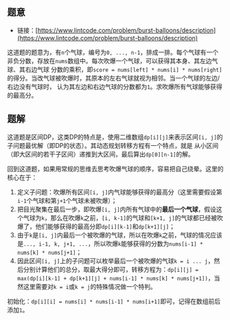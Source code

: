 ## 题意

- 链接：[https://www.lintcode.com/problem/burst-balloons/description](https://www.lintcode.com/problem/burst-balloons/description)

这道题的题意为，有`n`个气球，编号为`0, ..., n-1`，排成一排。每个气球有一个非负分数，存放在`nums`数组中。每次吹爆一个气球，可以获得其本身、其左边气球、其右边气球
分数的乘积，即`score = nums[left] * nums[i] * nums[right]`的得分。当改气球被吹爆时，其原本的左右气球就视为相邻。当一个气球的左边/右边没有气球时，
认为其左边和右边气球的分数都为`1`。求吹爆所有气球能够获得的最高分。

## 题解

这道题是区间DP，这类DP的特点是，使用二维数组`dp[i][j]`来表示区间`[i, j]`的子问题最优解（即DP的状态）。其动态规划转移方程有一个特点，就是
从小区间（即大区间的若干子区间）递推到大区间，最后算出`dp[0][n-1]`的解。

回到这道题，如果用常规的思维去思考吹爆气球的顺序，容易把自己绕晕。这里的核心在于：
1. 定义子问题：吹爆所有区间`[i, j]`内气球能够获得的最高分（这里需要假设第`i-1`个气球和第`j+1`个气球未被吹爆）；
2. 把目光聚集在最后一步，即吹爆`[i, j]`内所有气球中的**最后一个气球**，假设这个气球为`k`，那么在吹爆`k`之前，`[i, k-1]`的气球和`[k+1, j]`的气球都已经被吹爆了，他们能够获得的最高分即`dp[i][k-1]`和`dp[k+1][j]`；
3. 由于`k`是`[i, j]`内最后一个被吹爆的气球，所以在吹爆`k`之前，气球的情况应该是`..., i-1, k, j+1, ...`，所以吹爆`k`能够获得的分数为`nums[i-1] * nums[k] * nums[j+1]`；
4. 因此区间`[i, j]`上的子问题可以枚举最后一个被吹爆的气球`k = i ... j`，然后分别计算他们的总分，取最大得分即可，转移方程为：`dp[i][j] = max(dp[i][k-1] + dp[k+1][j] + nums[i-1] * nums[k] * nums[j+1])`，当然这里需要对`k = i`或`k = j`的特殊情况做一个特判。

初始化：`dp[i][i] = nums[i] * nums[i-1] * nums[i+1]`即可，记得在数组前后添加`1`。